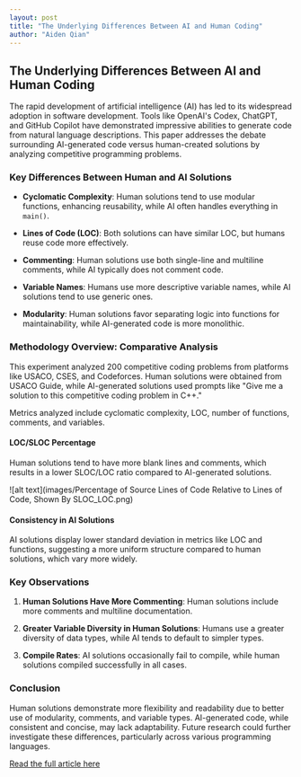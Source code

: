 ```yaml
---
layout: post
title: "The Underlying Differences Between AI and Human Coding"
author: "Aiden Qian"
---
```


## The Underlying Differences Between AI and Human Coding

The rapid development of artificial intelligence (AI) has led to its widespread adoption in software development. Tools like OpenAI's Codex, ChatGPT, and GitHub Copilot have demonstrated impressive abilities to generate code from natural language descriptions. This paper addresses the debate surrounding AI-generated code versus human-created solutions by analyzing competitive programming problems.

### Key Differences Between Human and AI Solutions

- **Cyclomatic Complexity**: Human solutions tend to use modular functions, enhancing reusability, while AI often handles everything in `main()`.
  
- **Lines of Code (LOC)**: Both solutions can have similar LOC, but humans reuse code more effectively.
  
- **Commenting**: Human solutions use both single-line and multiline comments, while AI typically does not comment code.

- **Variable Names**: Humans use more descriptive variable names, while AI solutions tend to use generic ones.

- **Modularity**: Human solutions favor separating logic into functions for maintainability, while AI-generated code is more monolithic.

### Methodology Overview: Comparative Analysis

This experiment analyzed 200 competitive coding problems from platforms like USACO, CSES, and Codeforces. Human solutions were obtained from USACO Guide, while AI-generated solutions used prompts like "Give me a solution to this competitive coding problem in C++."

Metrics analyzed include cyclomatic complexity, LOC, number of functions, comments, and variables.

#### LOC/SLOC Percentage
Human solutions tend to have more blank lines and comments, which results in a lower SLOC/LOC ratio compared to AI-generated solutions.

![alt text](images/Percentage of Source Lines of Code Relative to Lines of Code, Shown By SLOC_LOC.png)

#### Consistency in AI Solutions
AI solutions display lower standard deviation in metrics like LOC and functions, suggesting a more uniform structure compared to human solutions, which vary more widely.

### Key Observations

1. **Human Solutions Have More Commenting**: Human solutions include more comments and multiline documentation.
  
2. **Greater Variable Diversity in Human Solutions**: Humans use a greater diversity of data types, while AI tends to default to simpler types.

3. **Compile Rates**: AI solutions occasionally fail to compile, while human solutions compiled successfully in all cases.

### Conclusion

Human solutions demonstrate more flexibility and readability due to better use of modularity, comments, and variable types. AI-generated code, while consistent and concise, may lack adaptability. Future research could further investigate these differences, particularly across various programming languages.

[Read the full article here](https://github.com/AidenQian08/comparing_ai_human_coding/blob/main/comparing_ai_human_coding.pdf)
